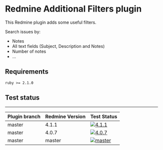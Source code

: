 Redmine Additional Filters plugin
======================

This Redmine plugin adds some useful filters.

Search issues by:
- Notes
- All text fields (Subject, Description and Notes)
- Number of notes
- ...

## Requirements

    ruby >= 2.1.0

## Test status
----------

|Plugin branch| Redmine Version   | Test Status      |
|-------------|-------------------|------------------|
|master       | 4.1.1             | [![4.1.1][1]][5] |  
|master       | 4.0.7             | [![4.0.7][2]][5] |
|master       | master            | [![master][3]][5]|

[1]: https://github.com/nanego/redmine_additional_filters/actions/workflows/4_0_7.yml/badge.svg
[2]: https://github.com/nanego/redmine_additional_filters/actions/workflows/4_1_1.yml/badge.svg
[3]: https://github.com/nanego/redmine_additional_filters/actions/workflows/master.yml/badge.svg
[5]: https://github.com/nanego/redmine_additional_filters/actions

